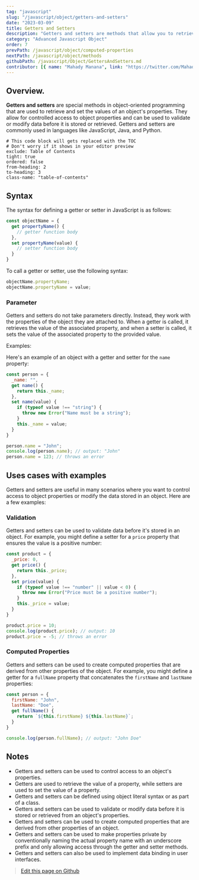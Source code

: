 ```yaml
---
tag: "javascript"
slug: "/javascript/object/getters-and-setters"
date: "2023-03-09"
title: Getters and Setters
description: "Getters and setters are methods that allow you to retrieve and set the values of object properties."
category: "Advanced Javascript Object"
order: 7
prevPath: /javascript/object/computed-properties
nextPath: /javascript/object/methods
githubPath: /javascript/Object/GettersAndSetters.md
contributor: [{ name: "Mahady Manana", link: "https://twitter.com/MahadyManana" }, { name: "Haja", link: "https://twitter.com/Haja261M" }]
---
```



## Overview.

**Getters and setters** are special methods in object-oriented programming that are used to retrieve and set the values of an object's properties. They allow for controlled access to object properties and can be used to validate or modify data before it is stored or retrieved. Getters and setters are commonly used in languages like JavaScript, Java, and Python.



```toc
# This code block will gets replaced with the TOC
# Don't worry if it shows in your editor preview
exclude: Table of Contents
tight: true
ordered: false
from-heading: 2
to-heading: 3
class-name: "table-of-contents"
```


## Syntax

The syntax for defining a getter or setter in JavaScript is as follows:

```javascript
const objectName = {
  get propertyName() {
    // getter function body
  },
  set propertyName(value) {
    // setter function body
  }
}
```
To call a getter or setter, use the following syntax:

```javascript
objectName.propertyName;
objectName.propertyName = value;
```

### Parameter

Getters and setters do not take parameters directly. Instead, they work with the properties of the object they are attached to. When a getter is called, it retrieves the value of the associated property, and when a setter is called, it sets the value of the associated property to the provided value.

Examples:

Here's an example of an object with a getter and setter for the `name` property:


```javascript
const person = {
  _name: "",
  get name() {
    return this._name;
  },
  set name(value) {
    if (typeof value !== "string") {
      throw new Error("Name must be a string");
    }
    this._name = value;
  }
}

person.name = "John";
console.log(person.name); // output: "John"
person.name = 123; // throws an error
```

## Uses cases with examples

Getters and setters are useful in many scenarios where you want to control access to object properties or modify the data stored in an object. Here are a few examples:

### Validation
Getters and setters can be used to validate data before it's stored in an object. For example, you might define a setter for a `price` property that ensures the value is a positive number:

```javascript
const product = {
  _price: 0,
  get price() {
    return this._price;
  },
  set price(value) {
    if (typeof value !== "number" || value < 0) {
      throw new Error("Price must be a positive number");
    }
    this._price = value;
  }
}

product.price = 10;
console.log(product.price); // output: 10
product.price = -5; // throws an error
```
### Computed Properties

Getters and setters can be used to create computed properties that are derived from other properties of the object. For example, you might define a getter for a `fullName` property that concatenates the `firstName` and `lastName` properties:


```javascript
const person = {
  firstName: "John",
  lastName: "Doe",
  get fullName() {
    return `${this.firstName} ${this.lastName}`;
  }
}

console.log(person.fullName); // output: "John Doe"
```

## Notes

- Getters and setters can be used to control access to an object's properties.
- Getters are used to retrieve the value of a property, while setters are used to set the value of a property.
- Getters and setters can be defined using object literal syntax or as part of a class.
- Getters and setters can be used to validate or modify data before it is stored or retrieved from an object's properties.
- Getters and setters can be used to create computed properties that are derived from other properties of an object.
- Getters and setters can be used to make properties private by conventionally naming the actual property name with an underscore prefix and only allowing access through the getter and setter methods.
- Getters and setters can also be used to implement data binding in user interfaces.



> <a href="https://github.com/mahady-manana/betatuto-docs/tree/main/docs/javascript/Object/GettersAndSetters.md}" target="_blank">Edit this page on Github</a>

